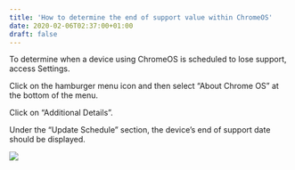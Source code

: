 ```yaml
---
title: 'How to determine the end of support value within ChromeOS'
date: 2020-02-06T02:37:00+01:00
draft: false
---
```


To determine when a device using ChromeOS is scheduled to lose support, access Settings.  
  
  

Click on the hamburger menu icon and then select “About Chrome OS” at the bottom of the menu.

Click on “Additional Details”.

Under the “Update Schedule” section, the device’s end of support date should be displayed. 

[![](https://1.bp.blogspot.com/-AY_R5JNmby8/XhPBrDXEKJI/AAAAAAAAGSY/BUYjPwFAcVMwv1Crzy2sKpepe8H6aihaQCLcBGAsYHQ/s320/chromeos_endoflife.png)](https://1.bp.blogspot.com/-AY_R5JNmby8/XhPBrDXEKJI/AAAAAAAAGSY/BUYjPwFAcVMwv1Crzy2sKpepe8H6aihaQCLcBGAsYHQ/s1600/chromeos_endoflife.png)